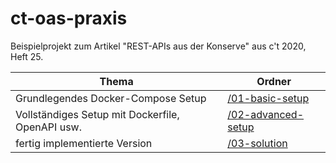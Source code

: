 # ct-oas-praxis

Beispielprojekt zum Artikel "REST-APIs aus der Konserve" aus c't 2020, Heft 25.

| Thema                                            | Ordner                                                                                            |
| ------------------------------------------------ | ------------------------------------------------------------------------------------------------- |
| Grundlegendes Docker-Compose Setup               | [/01-basic-setup](https://github.com/manuelottlik/ct-oas-praxis/tree/master/01-basic-setup)       |
| Vollständiges Setup mit Dockerfile, OpenAPI usw. | [/02-advanced-setup](https://github.com/manuelottlik/ct-oas-praxis/tree/master/02-advanced-setup) |
| fertig implementierte Version                    | [/03-solution](https://github.com/manuelottlik/ct-oas-praxis/tree/master/03-solution)             |
